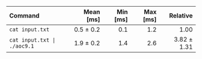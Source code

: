 | Command | Mean [ms] | Min [ms] | Max [ms] | Relative |
|:---|---:|---:|---:|---:|
| `cat input.txt` | 0.5 ± 0.2 | 0.1 | 1.2 | 1.00 |
| `cat input.txt \| ./aoc9.1` | 1.9 ± 0.2 | 1.4 | 2.6 | 3.82 ± 1.31 |

